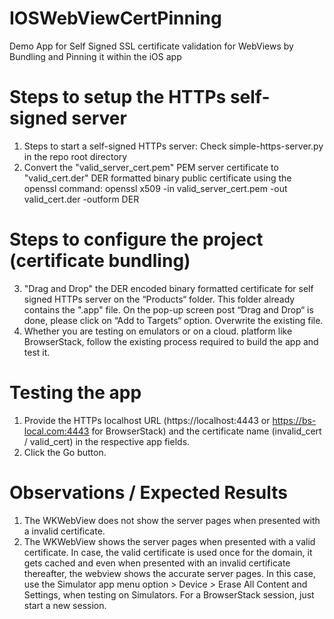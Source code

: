 # IOSWebViewCertPinning
Demo App for Self Signed SSL certificate validation for WebViews by Bundling and Pinning it within the iOS app

# Steps to setup the HTTPs self-signed server
1. Steps to start a self-signed HTTPs server: Check simple-https-server.py in the repo root directory
2. Convert the "valid_server_cert.pem" PEM server certificate to "valid_cert.der" DER formatted binary public certificate using the openssl command:
   openssl x509 -in valid_server_cert.pem -out valid_cert.der -outform DER
   
# Steps to configure the project (certificate bundling)
3. "Drag and Drop" the DER encoded binary formatted certificate for self signed HTTPs server on the “Products“ folder. This folder already contains the ".app" file. On the pop-up screen post “Drag and Drop“ is done, please click on “Add to Targets“ option. Overwrite the existing file.
4. Whether you are testing on emulators or on a cloud. platform like BrowserStack, follow the existing process required to build the app and test it.

# Testing the app
1. Provide the HTTPs localhost URL (https://localhost:4443 or https://bs-local.com:4443 for BrowserStack) and the certificate name (invalid_cert / valid_cert) in the respective app fields.
2. Click the Go button.

# Observations / Expected Results
1. The WKWebView does not show the server pages when presented with a invalid certificate.
2. The WKWebView shows the server pages when presented with a valid certificate. In case, the valid certificate is used once for the domain, it gets cached and even when presented with an invalid certificate thereafter, the webview shows the accurate server pages. In this case, use the Simulator app menu option > Device > Erase All Content and Settings, when testing on Simulators. For a BrowserStack session, just start a new session.


